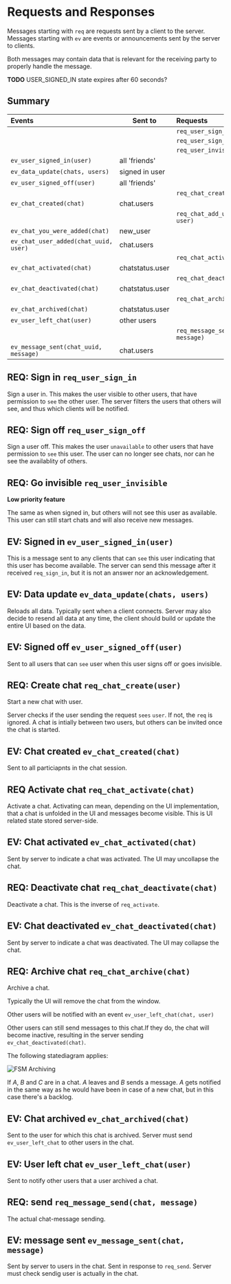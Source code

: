 # Requests and Responses

Messages starting with `req` are requests sent by a client to the server.
Messages starting with `ev` are events or announcements sent by the server to clients.

Both messages may contain data that is relevant for the receiving party to properly handle the message.

**TODO** USER_SIGNED_IN state expires after 60 seconds?

## Summary

| Events                                | Sent to         | Requests                          | UI (pseudo-code)               |
| :-------                              | ---             | :-------                          | -----------                    |
|                                       |                 | `req_user_sign_in`                |                                |
|                                       |                 | `req_user_sign_off`               |                                |
|                                       |                 | `req_user_invisible`              |                                |
| `ev_user_signed_in(user)`             | all 'friends'   |                                   | users[username] = user         |
| `ev_data_update(chats, users)`        | signed in user  |                                   | build or update entire UI      |
| `ev_user_signed_off(user)`            | all 'friends'   |                                   | users.pop(username)            |
|                                       |                 | `req_chat_create(user)`           |                                |
| `ev_chat_created(chat)`               | chat.users      |                                   | chats.append(chat)             |
|                                       |                 | `req_chat_add_user(chat, user)`   |                                |
| `ev_chat_you_were_added(chat)`        | new_user        |                                   | chats.append(chat)             |
| `ev_chat_user_added(chat_uuid, user)` | chat.users      |                                   | chats[chat].append(user)       |
|                                       |                 | `req_chat_activate(chat)`         |                                |
| `ev_chat_activated(chat)`             | chatstatus.user |                                   | uncollapse(chat)               |
|                                       |                 | `req_chat_deactivate(chat)`         |                                |
| `ev_chat_deactivated(chat)`           | chatstatus.user |                                   | collapse(chat)                 |
|                                       |                 | `req_chat_archive(chat)`          |                                |
| `ev_chat_archived(chat)`              | chatstatus.user |                                   | chats.pop(chat)                |
| `ev_user_left_chat(user)`             | other users     |                                   | chats[chat].users.pop(user)    |
|                                       |                 | `req_message_send(chat_uuid, message)` |                                |
| `ev_message_sent(chat_uuid, message)`      | chat.users      |                                   | chats.messages.append(message) |


## REQ: Sign in `req_user_sign_in`

Sign a user in. This makes the user visible to other users, that have permission to `see` the other user.
The server filters the users that others will see, and thus which clients will be notified.

## REQ: Sign off `req_user_sign_off`

Sign a user off. This makes the user `unavailable` to other users that have permission to `see` this user.
The user can no longer see chats, nor can he see the availablity of others.

## REQ: Go invisible `req_user_invisible`

**Low priority feature**

The same as when signed in, but others will not see this user as available.
This user can still start chats and will also receive new messages.

## EV: Signed in `ev_user_signed_in(user)`

This is a message sent to any clients that can `see` this user indicating that this user has become available.
The server can send this message after it received `req_sign_in`, but it is not an answer nor an acknowledgement.

## EV: Data update `ev_data_update(chats, users)`

Reloads all data. Typically sent when a client connects. Server may also decide to resend all data at any time,
the client should build or update the entire UI based on the data.

## EV: Signed off `ev_user_signed_off(user)`

Sent to all users that can `see` user when this user signs off or goes invisible.

## REQ: Create chat `req_chat_create(user)`

Start a new chat with user.

Server checks if the user sending the request `sees` `user`. If not, the `req` is ignored.
A chat is intially between two users, but others can be invited once the chat is started.

## EV: Chat created `ev_chat_created(chat)`

Sent to all particiapnts in the chat session.

## REQ Activate chat `req_chat_activate(chat)`

Activate a chat. Activating can mean, depending on the UI implementation, that a chat is unfolded in the UI and 
messages become visible. This is UI related state stored server-side.

## EV: Chat activated `ev_chat_activated(chat)`

Sent by server to indicate a chat was activated. The UI may uncollapse the chat.

## REQ: Deactivate chat `req_chat_deactivate(chat)`

Deactivate a chat. This is the inverse of `req_activate`.

## EV: Chat deactivated `ev_chat_deactivated(chat)`

Sent by server to indicate a chat was deactivated. The UI may collapse the chat.

## REQ: Archive chat `req_chat_archive(chat)`

Archive a chat.

Typically the UI will remove the chat from the window. 

Other users will be notified with an event `ev_user_left_chat(chat, user)`

Other users can still send messages to this chat.If they do, the chat will become inactive, resulting in 
the server sending `ev_chat_deactivated(chat)`.

The following statediagram applies:

![FSM Archiving](http://www.gliffy.com/pubdoc/4206080/L.png)

If *A*, *B* and *C* are in a chat. *A* leaves and *B* sends a message. *A* gets notified in the same way as he would have been
in case of a new chat, but in this case there's a backlog.

## EV: Chat archived `ev_chat_archived(chat)`

Sent to the user for which this chat is archived. Server must send `ev_user_left_chat` to other users in the chat.

## EV: User left chat `ev_user_left_chat(user)`

Sent to notify other users that a user archived a chat.

## REQ: send `req_message_send(chat, message)`

The actual chat-message sending.

## EV: message sent `ev_message_sent(chat, message)`

Sent by server to users in the chat. Sent in response to `req_send`. Server must check sendig user is actually in the chat.
